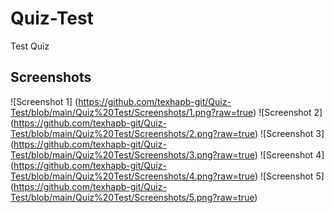 # Quiz-Test

Test Quiz


## Screenshots

![Screenshot 1] (https://github.com/texhapb-git/Quiz-Test/blob/main/Quiz%20Test/Screenshots/1.png?raw=true)
![Screenshot 2] (https://github.com/texhapb-git/Quiz-Test/blob/main/Quiz%20Test/Screenshots/2.png?raw=true)
![Screenshot 3] (https://github.com/texhapb-git/Quiz-Test/blob/main/Quiz%20Test/Screenshots/3.png?raw=true)
![Screenshot 4] (https://github.com/texhapb-git/Quiz-Test/blob/main/Quiz%20Test/Screenshots/4.png?raw=true)
![Screenshot 5] (https://github.com/texhapb-git/Quiz-Test/blob/main/Quiz%20Test/Screenshots/5.png?raw=true)
